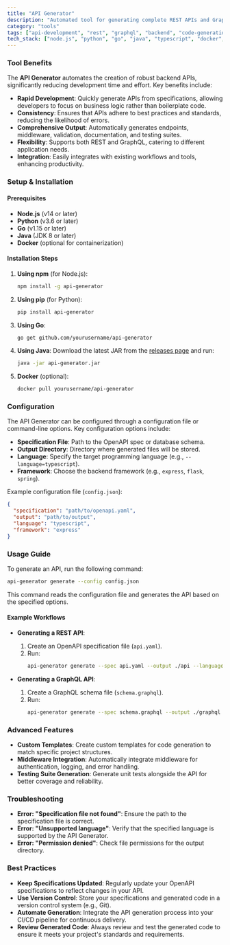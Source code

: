 ```yaml
---
title: "API Generator"
description: "Automated tool for generating complete REST APIs and GraphQL schemas from OpenAPI specifications, database schemas, or natural language descriptions, following best practices."
category: "tools"
tags: ["api-development", "rest", "graphql", "backend", "code-generation", "specification", "automation"]
tech_stack: ["node.js", "python", "go", "java", "typescript", "docker", "kubernetes"]
---
```


### Tool Benefits
The **API Generator** automates the creation of robust backend APIs, significantly reducing development time and effort. Key benefits include:
- **Rapid Development**: Quickly generate APIs from specifications, allowing developers to focus on business logic rather than boilerplate code.
- **Consistency**: Ensures that APIs adhere to best practices and standards, reducing the likelihood of errors.
- **Comprehensive Output**: Automatically generates endpoints, middleware, validation, documentation, and testing suites.
- **Flexibility**: Supports both REST and GraphQL, catering to different application needs.
- **Integration**: Easily integrates with existing workflows and tools, enhancing productivity.

### Setup & Installation
#### Prerequisites
- **Node.js** (v14 or later)
- **Python** (v3.6 or later)
- **Go** (v1.15 or later)
- **Java** (JDK 8 or later)
- **Docker** (optional for containerization)

#### Installation Steps
1. **Using npm** (for Node.js):
   ```bash
   npm install -g api-generator
   ```

2. **Using pip** (for Python):
   ```bash
   pip install api-generator
   ```

3. **Using Go**:
   ```bash
   go get github.com/yourusername/api-generator
   ```

4. **Using Java**:
   Download the latest JAR from the [releases page](https://github.com/yourusername/api-generator/releases) and run:
   ```bash
   java -jar api-generator.jar
   ```

5. **Docker** (optional):
   ```bash
   docker pull yourusername/api-generator
   ```

### Configuration
The API Generator can be configured through a configuration file or command-line options. Key configuration options include:
- **Specification File**: Path to the OpenAPI spec or database schema.
- **Output Directory**: Directory where generated files will be stored.
- **Language**: Specify the target programming language (e.g., `--language=typescript`).
- **Framework**: Choose the backend framework (e.g., `express`, `flask`, `spring`).

Example configuration file (`config.json`):
```json
{
  "specification": "path/to/openapi.yaml",
  "output": "path/to/output",
  "language": "typescript",
  "framework": "express"
}
```

### Usage Guide
To generate an API, run the following command:
```bash
api-generator generate --config config.json
```
This command reads the configuration file and generates the API based on the specified options.

#### Example Workflows
- **Generating a REST API**:
  1. Create an OpenAPI specification file (`api.yaml`).
  2. Run:
     ```bash
     api-generator generate --spec api.yaml --output ./api --language=typescript --framework=express
     ```

- **Generating a GraphQL API**:
  1. Create a GraphQL schema file (`schema.graphql`).
  2. Run:
     ```bash
     api-generator generate --spec schema.graphql --output ./graphql --language=python --framework=flask
     ```

### Advanced Features
- **Custom Templates**: Create custom templates for code generation to match specific project structures.
- **Middleware Integration**: Automatically integrate middleware for authentication, logging, and error handling.
- **Testing Suite Generation**: Generate unit tests alongside the API for better coverage and reliability.

### Troubleshooting
- **Error: "Specification file not found"**: Ensure the path to the specification file is correct.
- **Error: "Unsupported language"**: Verify that the specified language is supported by the API Generator.
- **Error: "Permission denied"**: Check file permissions for the output directory.

### Best Practices
- **Keep Specifications Updated**: Regularly update your OpenAPI specifications to reflect changes in your API.
- **Use Version Control**: Store your specifications and generated code in a version control system (e.g., Git).
- **Automate Generation**: Integrate the API generation process into your CI/CD pipeline for continuous delivery.
- **Review Generated Code**: Always review and test the generated code to ensure it meets your project's standards and requirements.